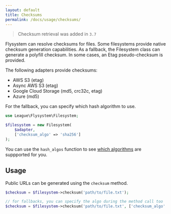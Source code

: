 ```yaml
---
layout: default
title: Checksums
permalink: /docs/usage/checksums/
---
```


> Checksum retrieval was added in `3.7`

Flysystem can resolve checksums for files. Some filesystems provide native checksum generation capabilities. As a
fallback, the Filesystem class can generate a polyfill checksum. In some cases, an Etag pseudo-checksum is provided.

The following adapters provide checksums:

- AWS S3 (etag)
- Async AWS S3 (etag)
- Google Cloud Storage (md5, crc32c, etag)
- Azure (md5)

For the fallback, you can specify which hash algorithm to use.

```php
use League\Flysystem\Filesystem;

$filesystem = new Filesystem(
    $adapter,
    ['checksum_algo' => 'sha256']
);
```

You can use the `hash_algos` function to see [which algorithms](https://www.php.net/manual/en/function.hash-algos.php) are suppported for you.

## Usage

Public URLs can be generated using the `checksum` method.

```php
$checksum = $filesystem->checksum('path/to/file.txt');

// for fallbacks, you can specify the algo during the method call too
$checksum = $filesystem->checksum('path/to/file.txt', ['checksum_algo' => 'sha1']);
```


